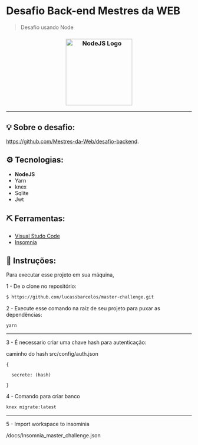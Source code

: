 # Desafio Back-end Mestres da WEB

> Desafio usando Node 

<h3 align="center">
  <img alt="NodeJS Logo" 
    src="https://camo.githubusercontent.com/cd88c471b7792557ac0b208fe9d8d7da19173cb7/68747470733a2f2f61727261796f75746f66696e6465782e66696c65732e776f726470726573732e636f6d2f323031372f30362f6e6f64652e706e67" width="180px"/>
</h3>

<hr/>

## 💡 Sobre o desafio:

https://github.com/Mestres-da-Web/desafio-backend.

## ⚙️ Tecnologias:

- **NodeJS**
- Yarn
- knex
- Sqlite
- Jwt

## ⛏ Ferramentas:

- [Visual Studo Code](https://code.visualstudio.com/download)
- [Insomnia](https://insomnia.rest/download/)

## 🏁 Instruções:

Para executar esse projeto em sua máquina,  

1 - De o clone no repositório:

```bash
$ https://github.com/lucassbarcelos/master-challenge.git
```

2 - Execute esse comando na raiz de seu projeto para puxar as dependências:

```bash
yarn
```

---

3 - É necessario criar uma chave hash para autenticação:

caminho do hash src/config/auth.json

    {

      secrete: (hash)
  
    }

4 - Comando para criar banco 

```bash
knex migrate:latest
```

---

5 - Import workspace to insominia

/docs/Insomnia_master_challenge.json
